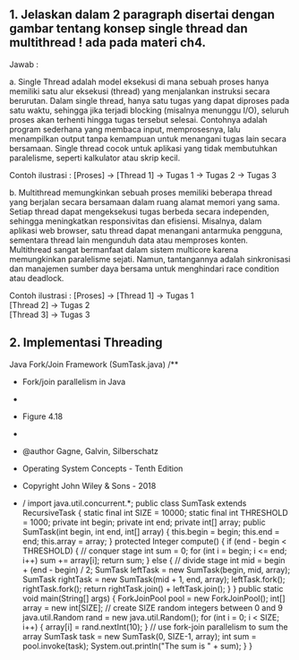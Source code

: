 ## 1.	Jelaskan dalam 2 paragraph disertai dengan gambar tentang konsep single thread dan multithread ! ada pada materi ch4.
Jawab : 

a.	Single Thread adalah model eksekusi di mana sebuah proses hanya memiliki satu alur eksekusi (thread) yang menjalankan instruksi secara berurutan. Dalam single thread, hanya satu tugas yang dapat diproses pada satu waktu, sehingga jika terjadi blocking (misalnya menunggu I/O), seluruh proses akan terhenti hingga tugas tersebut selesai. Contohnya adalah program sederhana yang membaca input, memprosesnya, lalu menampilkan output tanpa kemampuan untuk menangani tugas lain secara bersamaan. Single thread cocok untuk aplikasi yang tidak membutuhkan paralelisme, seperti kalkulator atau skrip kecil.

Contoh ilustrasi :
[Proses] → [Thread 1] → Tugas 1 → Tugas 2 → Tugas 3

 

b.	Multithread memungkinkan sebuah proses memiliki beberapa thread yang berjalan secara bersamaan dalam ruang alamat memori yang sama. Setiap thread dapat mengeksekusi tugas berbeda secara independen, sehingga meningkatkan responsivitas dan efisiensi. Misalnya, dalam aplikasi web browser, satu thread dapat menangani antarmuka pengguna, sementara thread lain mengunduh data atau memproses konten. Multithread sangat bermanfaat dalam sistem multicore karena memungkinkan paralelisme sejati. Namun, tantangannya adalah sinkronisasi dan manajemen sumber daya bersama untuk menghindari race condition atau deadlock.

Contoh ilustrasi :
[Proses] →	[Thread 1] → Tugas 1  
            [Thread 2] → Tugas 2  
            [Thread 3] → Tugas 3

 ## 2.	Implementasi Threading
 Java Fork/Join Framework (SumTask.java)
 /**
 * Fork/join parallelism in Java
 *
 * Figure 4.18
 *
 * @author Gagne, Galvin, Silberschatz
 * Operating System Concepts  - Tenth Edition
 * Copyright John Wiley & Sons - 2018
  
 * /  import java.util.concurrent.*;
   public class SumTask extends RecursiveTask<Integer>
   {     static final int SIZE = 10000;
   static final int THRESHOLD = 1000;
   private int begin;
   private int end;
   private int[] array;
   public SumTask(int begin, int end, int[] array) {
   this.begin = begin;
   this.end = end;
   this.array = array;
   }
   protected Integer compute() {
   if (end - begin < THRESHOLD) {
   // conquer stage
   int sum = 0;
   for (int i = begin; i <= end; i++)
   sum += array[i];
   return sum;
   }
   else {
   // divide stage 
   int mid = begin + (end - begin) / 2;
   SumTask leftTask = new SumTask(begin, mid, array);
   SumTask rightTask = new SumTask(mid + 1, end, array);              leftTask.fork();
   rightTask.fork();
   return rightTask.join() + leftTask.join();
   }
   }
   public static void main(String[] args) {
   ForkJoinPool pool = new ForkJoinPool();
   int[] array = new int[SIZE];
   // create SIZE random integers between 0 and 9
   java.util.Random rand = new java.util.Random();
   for (int i = 0; i < SIZE; i++) {
   array[i] = rand.nextInt(10);
   }
   // use fork-join parallelism to sum the array
   SumTask task = new SumTask(0, SIZE-1, array);
   int sum = pool.invoke(task);
   System.out.println("The sum is " + sum);
   }
   } 
 

